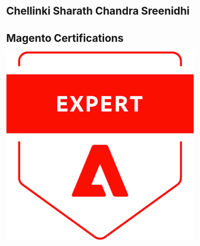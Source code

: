 # Chellinki Sharath Chandra Sreenidhi

# Magento Certifications
![](https://raw.githubusercontent.com/chellinki/chellinki/master/adobe-certified-expert-magento-commerce-cloud-developer.png)

<!--
**chellinki/chellinki** is a ✨ _special_ ✨ repository because its `README.md` (this file) appears on your GitHub profile.

Here are some ideas to get you started:

- 🔭 I’m currently working on ...
- 🌱 I’m currently learning ...
- 👯 I’m looking to collaborate on ...
- 🤔 I’m looking for help with ...
- 💬 Ask me about ...
- 📫 How to reach me: ...
- 😄 Pronouns: ...
- ⚡ Fun fact: ...
-->
